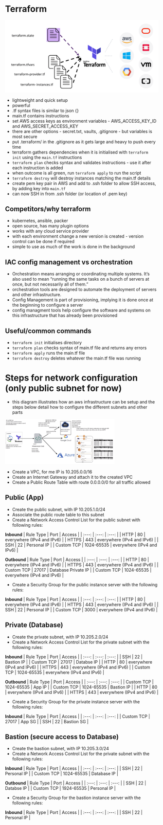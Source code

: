 # Terraform
![terraform](terraform.png)
- lightweight and quick setup
- powerful
- .tf syntax files is similar to json {}
- main.tf contains instructions
- set AWS access keys as environment variables - AWS_ACCESS_KEY_ID and AWS_SECRET_ACCESS_KEY
- there are other options - secret.txt, vaults, .gitignore - but variables is most secure
- put .terraform/ in the .gitignore as it gets large and heavy to push every time
- terraform gathers dependencies when it is initialised with `terraform init` using the `main.tf` instructions
- `terraform plan` checks syntax and validates instructions - use it after each instruction is added
- when outcome is all green, run `terraform apply` to run the script
- `terraform destroy` will destroy instances matching the main.tf details
- create pem key pair in AWS and add to .ssh folder to allow SSH access, by adding key into `main.tf`
- can now SSH in from .ssh folder (or location of .pem key)

## Competitors/why terraform
- kubernetes, ansible, packer
- open source, has many plugin options
- works with any cloud service provider
- with each environment change a new version is created - version control can be done if required
- simple to use as much of the work is done in the background
## IAC config management vs orchestration
- Orchestration means arranging or coordinating multiple systems. It’s also used to mean “running the same tasks on a bunch of servers at once, but not necessarily all of them.”
- orchestration tools are designed to automate the deployment of servers and other infrastructure.
- Config Management is part of provisioning, implying it is done once at the beginning to configure a server
- config managment tools help configure the software and systems on this infrastructure that has already been provisioned
## Useful/common commands
- `terraform init` initialises directory
- `terraform plan` checks syntax of main.tf file and returns any errors
- `terraform apply` runs the main.tf file
- `terraform destroy` deletes whatever the main.tf file was running

# Steps for network configuration (only public subnet for now)
- this diagram illustrates how an aws infrastructure can be setup and the steps below detail how to configure the different subnets and other parts

![terraform_aws](terraform_aws.png)

- Create a VPC, for me IP is 10.205.0.0/16
- Create an Internet Gateway and attach it to the created VPC
- Create a Public Route Table with route 0.0.0.0/0 for all traffic allowed

## Public (App)
- Create the public subnet, with IP 10.205.1.0/24
- Associate the public route table to this subnet
- Create a Network Access Control List for the public subnet with following rules:

**Inbound**
| Rule Type | Port | Access |
| :---: | :---: | :---: |
| HTTP | 80 | everywhere (IPv4 and IPv6) |
| HTTPS | 443 | everywhere (IPv4 and IPv6) |
| SSH | 22 | Personal IP |
| Custom TCP | 1024-65535 | everywhere (IPv4 and IPv6) |

**Outbound**
| Rule Type | Port | Access |
| :---: | :---: | :---: |
| HTTP | 80 | everywhere (IPv4 and IPv6) |
| HTTPS | 443 | everywhere (IPv4 and IPv6) |
| Custom TCP | 27017 | Database Private IP |
| Custom TCP | 1024-65535 | everywhere (IPv4 and IPv6) |

- Create a Security Group for the public instance server with the following rules:

**Inbound**
| Rule Type | Port | Access |
| :---: | :---: | :---: |
| HTTP | 80 | everywhere (IPv4 and IPv6) |
| HTTPS | 443 | everywhere (IPv4 and IPv6) |
| SSH | 22 | Personal IP |
| Custom TCP | 3000 | everywhere (IPv4 and IPv6) |

## Private (Database)
- Create the private subnet, with IP 10.205.2.0/24
- Create a Network Access Control List for the private subnet with the following rules:

**Inbound**
| Rule Type | Port | Access |
| :---: | :---: | :---: |
| SSH | 22 | Bastion IP |
| Custom TCP | 27017 | Databse IP |
| HTTP | 80 | everywhere (IPv4 and IPv6) |
| HTTPS | 443 | everywhere (IPv4 and IPv6) |
| Custom TCP | 1024-65535 | everywhere (IPv4 and IPv6) |

**Outbound**
| Rule Type | Port | Access |
| :---: | :---: | :---: |
| Custom TCP | 1024-65535 | App IP |
| Custom TCP | 1024-65535 | Bastion IP |
| HTTP | 80 | everywhere (IPv4 and IPv6) |
| HTTPS | 443 | everywhere (IPv4 and IPv6) |

- Create a Security Group for the private instance server with the following rules:

**Inbound**
| Rule Type | Port | Access |
| :---: | :---: | :---: |
| Custom TCP | 27017 | App SG |
| SSH | 22 | Bastion SG |

## Bastion (secure access to Database)
- Create the bastion subnet, with IP 10.205.3.0/24
- Create a Network Access Control List for the private subnet with the following rules:

**Inbound**
| Rule Type | Port | Access |
| :---: | :---: | :---: |
| SSH | 22 | Personal IP |
| Custom TCP | 1024-65535 | Database IP |

**Outbound**
| Rule Type | Port | Access |
| :---: | :---: | :---: |
| SSH | 22 | Databse IP |
| Custom TCP | 1924-65535 | Personal IP |

- Create a Security Group for the bastion instance server with the following rules:

**Inbound**
| Rule Type | Port | Access |
| :---: | :---: | :---: |
| SSH | 22 | Personal IP |








